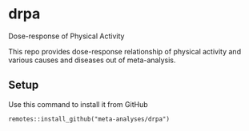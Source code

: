 # drpa

Dose-response of Physical Activity

This repo provides dose-response relationship of physical activity and various causes and diseases out of meta-analysis.

## Setup

Use this command to install it from GitHub

`remotes::install_github("meta-analyses/drpa")`

